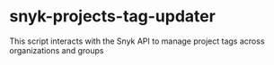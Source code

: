 # snyk-projects-tag-updater
 This script interacts with the Snyk API to manage project tags across organizations and groups
